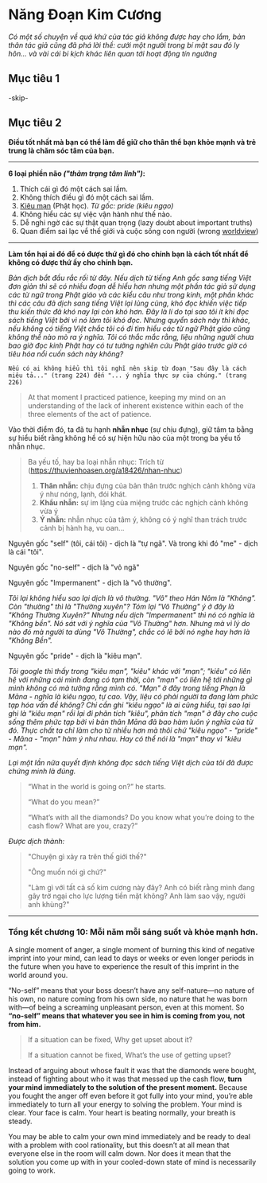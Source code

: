 # Năng Đoạn Kim Cương

*Có một số chuyện về quá khứ của tác giả không được hay cho lắm, bản thân tác giả cũng đã phá lời thề: cưới một người trong bí mật sau đó ly hôn... và vài cái bi kịch khác liên quan tới hoạt động tín ngưỡng*

## Mục tiêu 1
-skip-

## Mục tiêu 2

**Điều tốt nhất mà bạn có thể làm để giữ cho thân thể bạn khỏe mạnh và trẻ trung là chăm sóc tâm của bạn.**

---
**6 loại phiền não *("thảm trạng tâm linh")*:**

1. Thích cái gì đó một cách sai lầm.
2. Không thích điều gì đó một cách sai lầm.
3. [Kiêu mạn](https://thuvienhoasen.org/a7001/chuong-4-kieu-man-la-gi) (Phật học). *Từ gốc: pride (kiêu ngạo)* 
4. Không hiểu các sự việc vận hành như thế nào.
5. Dễ nghi ngờ các sự thật quan trọng (lazy doubt about important truths)
6. Quan điểm sai lạc về thế giới và cuộc sống con người (wrong [worldview](http://definr.com/world%20view))
---
**Làm tổn hại ai đó để có được thứ gì đó cho chính bạn là cách tốt nhất để không có được thứ ấy cho chính bạn.**

*Bản dịch bắt đầu rắc rối từ đây. Nếu dịch từ tiếng Anh gốc sang tiếng Việt đơn giản thì sẽ có nhiều đoạn dễ hiểu hơn nhưng một phần tác giả sử dụng các từ ngữ trong Phật giáo và các kiểu câu như trong kinh, một phần khác thì các câu đã dịch sang tiếng Việt lại lủng củng, khó đọc khiến việc tiếp thu kiến thức đã khó nay lại còn khó hơn. Đây là lí do tại sao tôi ít khi đọc sách tiếng Việt bởi vì nó làm tôi khó đọc. Nhưng quyển sách này thì khác, nếu không có tiếng Việt chắc tôi có đi tìm hiểu các từ ngữ Phật giáo cũng không thể nào mò ra ý nghĩa. Tôi có thắc mắc rằng, liệu những người chưa bao giờ đọc kinh Phật hay có tư tưởng nghiên cứu Phật giáo trước giờ có tiêu hóa nổi cuốn sách này không?*

`Nếu có ai không hiểu thì tôi nghĩ nên skip từ đoạn "Sau đây là cách miêu tả..." (trang 224) đến "... ý nghĩa thực sự của chúng." (trang 226)`

> At that moment I practiced patience, keeping my mind on an understanding of the lack of inherent existence within each of the three elements of the act of patience.

Vào thời điểm đó, ta đã tu hạnh **nhẫn nhục** (sự chịu đựng), giữ tâm ta bằng sự hiểu biết rằng không hề có sự hiện hữu nào của một trong ba yếu tố nhẫn nhục.

> Ba yếu tố, hay ba loại nhẫn nhục: Trích từ (https://thuvienhoasen.org/a18426/nhan-nhuc)
> 1. **Thân nhẫn:** chịu đựng của bản thân trước nghịch cảnh không vừa ý như nóng, lạnh, đói khát.
> 2. **Khẩu nhẫn:** sự im lặng của miệng trước các nghịch cảnh không vừa ý
> 3. **Ý nhẫn:** nhẫn nhục của tâm ý, không có ý nghĩ than trách trước cảnh bị hành hạ, vu oan...

Nguyên gốc "self" (tôi, cái tôi) - dịch là "tự ngã". Và trong khi đó "me" - dịch là cái "tôi".

Nguyên gốc "no-self" - dịch là "vô ngã"

Nguyên gốc "Impermanent" - dịch là "vô thường". 

*Tôi lại không hiểu sao lại dịch là vô thường. "Vô" theo Hán Nôm là "Không". Còn "thường" thì là "Thường xuyên"? Tóm lại "Vô Thường" ý ở đây là "Không Thường Xuyên?" Nhưng nếu dịch "Impermanent" thì nó có nghĩa là "Không bền". Nó sát với ý nghĩa của "Vô Thường" hơn. Nhưng mà vì lý do nào đó mà người ta dùng "Vô Thường", chắc có lẽ bởi nó nghe hay hơn là "Không Bền".*

Nguyên gốc "pride" - dịch là "kiêu mạn".

*Tôi google thì thấy trong "kiêu mạn", "kiêu" khác với "mạn"; "kiêu" có liên hệ với những cái mình đang có tạm thời, còn "mạn" có liên hệ tới những gì mình không có mà tưởng rằng mình có. "Mạn" ở đây trong tiếng Phạn là Māna - nghĩa là kiêu ngạo, tự cao. Vậy, liệu có phải người ta đang làm phức tạp hóa vấn đề không? Chỉ cần ghi "kiêu ngạo" là ai cũng hiểu, tại sao lại ghi là "kiêu mạn" rồi lại đi phân tích "kiêu", phân tích "mạn" ở đây cho cuộc sống thêm phức tạp bởi vì bản thân Māna đã bao hàm luôn ý nghĩa của từ đó. Thực chất ta chỉ làm cho từ nhiều hơn mà thôi chứ "kiêu ngạo" - "pride" - Māna - "mạn" hàm ý như nhau. Hay có thể nói là "mạn" thay vì "kiêu mạn".*

*Lại một lần nữa quyết định không đọc sách tiếng Việt dịch của tôi đã được chứng minh là đúng.*

> “What in the world is going on?” he starts.
>
> “What do you mean?”
>
> “What’s with all the diamonds? Do you know what you’re doing to the cash flow? What are you, crazy?”

*Được dịch thành:*

>"Chuyện gì xảy ra trên thế giới thế?"
>
> "Ông muốn nói gì chứ?"
>
> "Làm gì với tất cả số kim cương này đây? Anh có biết rằng mình đang gây trở ngại cho lực lượng tiền mặt không? Anh làm sao vậy, người anh khùng?"
---

### Tổng kết chương 10: Mỗi năm mỗi sáng suốt và khỏe mạnh hơn.

A single moment of anger, a single moment of burning this kind of negative imprint into your mind, can lead to days or weeks or even longer periods in the future when you have to experience the result of this imprint in the world around you.

“No-self” means that your boss doesn’t have any self-nature—no nature of his own, no nature coming from his own side, no nature that he was born with—of being a screaming unpleasant person, even at this moment. So **“no-self” means that whatever you see in him is coming from you, not from him.**

> If a situation can be fixed, Why get upset about it?
> 
> If a situation cannot be fixed, What’s the use of getting upset?

Instead of arguing about whose fault it was that the diamonds were bought, instead of fighting about who it was that messed up the cash flow, **turn your mind immediately to the solution of the present moment.** Because you fought the anger off even before it got fully into your mind, you’re able immediately to turn all your energy to solving the problem. Your mind is clear. Your face is calm. Your heart is beating normally, your breath is steady.

You may be able to calm your own mind immediately and be ready to deal with a problem with cool rationality, but this doesn’t at all mean that everyone else in the room will calm down. Nor does it mean that the solution you come up with in your cooled-down state of mind is necessarily going to work.
